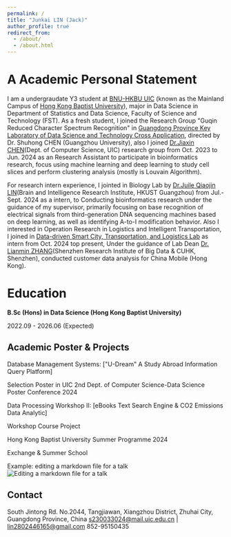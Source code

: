 ```yaml
---
permalink: /
title: "Junkai LIN (Jack)"
author_profile: true
redirect_from: 
  - /about/
  - /about.html
---
```


A Academic Personal Statement
======
I am a undergraudate Y3 student at [BNU-HKBU UIC](https://www.uic.edu.cn/) (known as the Mainland Campus of [Hong Kong Baptist University](https://www.hkbu.edu.hk/)), major in Data Science in Department of Statistics and Data Science, Faculty of Science and Technology (FST). As a fresh student, I joined the Research Group "Guqin Reduced Character Spectrum Recognition" in [Guangdong Province Key Laboratory of Data Science and Technology Cross Application](https://irads.uic.edu.cn/), directed by Dr. Shuhong CHEN (Guangzhou University), also I joined [Dr.Jiaxin CHEN](https://www.uic.edu.cn/faculty.htm#/jiaxingchen/cn)(Dept. of Computer Science, UIC) research group from Oct. 2023 to Jun. 2024 as an Research Assistant to participate in bioinformatics research, focus using machine learning and deep learning to study cell slices and perform clustering analysis (mostly is Louvain Algorithm).

For research intern experience, I jointed in Biology Lab by [Dr.Juile Qiaojin LIN](https://julie-lin-lab.github.io/index.html)(Brain and Intelligence Research Institute, HKUST Guangzhou) from Jul.-Sept. 2024 as a intern, to Conducting bioinformatics research under the guidance of my supervisor, primarily focusing on base recognition of electrical signals from third-generation DNA sequencing machines based on deep learning, as well as identifying A-to-I modification behavior. Also I interested in Operation Research in Logistics and Intelligent Transportation, I joined in [Data-driven Smart City, Transportation, and Logistics Lab](https://www.sribd.cn/en/znyy/zh-jt) as intern from Oct. 2024 top present, Under the guidance of Lab Dean [Dr. Lianmin ZHANG](https://www.sribd.cn/en/teacher/299)(Shenzhen Research Institute of Big Data & CUHK, Shenzhen), conducted customer data analysis for China Mobile (Hong Kong).


Education
======
**B.Sc (Hons) in Data Science (Hong Kong Baptist University)**

2022.09 - 2026.06 (Expected)


Academic Poster & Projects
------
Database Management Systems: ["U-Dream" A Study Abroad Information Query Platform]

Selection Poster in UIC 2nd Dept. of Computer Science-Data Science Poster Conference 2024


Data Processing Workshop II: [eBooks Text Search Engine & CO2 Emissions Data Analytic]

Workshop Course Project


Hong Kong Baptist University Summer Programme 2024

Exchange & Summer School

Example: editing a markdown file for a talk
![Editing a markdown file for a talk](/images/editing-talk.png)

Contact
------
South Jintong Rd. No.2044, Tangjiawan, Xiangzhou District, Zhuhai City, Guangdong Province, China
s230033024@mail.uic.edu.cn | lin2802446165@gmail.com
852-95150435
